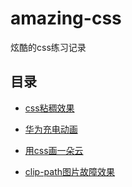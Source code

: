 # amazing-css
 炫酷的css练习记录

## 目录

+ [css粘稠效果](https://github.com/iCharlesZ/amazing-css/tree/main/sticky-css)

+ [华为充电动画](https://github.com/iCharlesZ/amazing-css/tree/main/huawei-charging)

+ [用css画一朵云](https://github.com/iCharlesZ/amazing-css/tree/main/cloud-css)

+ [clip-path图片故障效果](https://github.com/iCharlesZ/amazing-css/tree/main/img-glitch)
